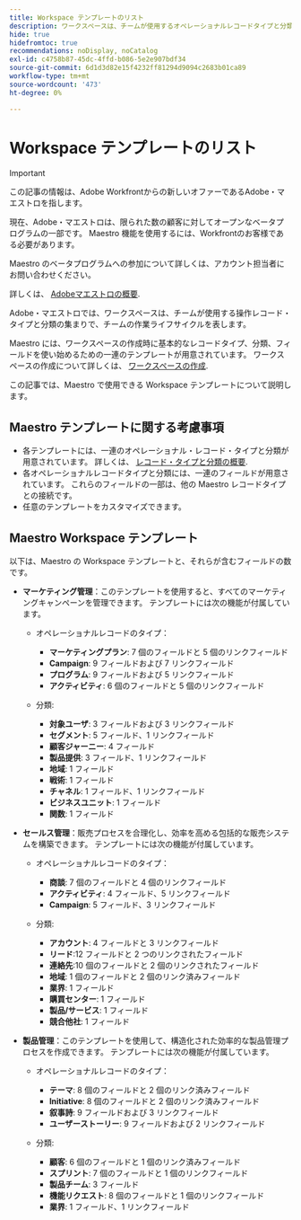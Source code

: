 ```yaml
---
title: Workspace テンプレートのリスト
description: ワークスペースは、チームが使用するオペレーショナルレコードタイプと分類の集まりで、チームの作業ライフサイクルを表します。 Maestro には、ワークスペースの作成時に基本的なレコードタイプ、分類、フィールドを使い始めるための一連のテンプレートが用意されています。
hide: true
hidefromtoc: true
recommendations: noDisplay, noCatalog
exl-id: c4758b87-45dc-4ffd-b086-5e2e907bdf34
source-git-commit: 6d1d3d82e15f4232ff81294d9094c2683b01ca89
workflow-type: tm+mt
source-wordcount: '473'
ht-degree: 0%

---
```


<!--update the metadata with real information when making this available in TOC and in the left nav:
---
title: List of available workspace templates
description: You can use templates to create workspaces. This article provides a list of available workspace templates
hidefromtoc: yes
hide: yes
author: Alina
feature: Work Management
role: User
---

-->

# Workspace テンプレートのリスト

>[!IMPORTANT]
>
>この記事の情報は、Adobe Workfrontからの新しいオファーであるAdobe・マエストロを指します。
>
>現在、Adobe・マエストロは、限られた数の顧客に対してオープンなベータプログラムの一部です。 Maestro 機能を使用するには、Workfrontのお客様である必要があります。
>
>Maestro のベータプログラムへの参加について詳しくは、アカウント担当者にお問い合わせください。
>
>詳しくは、 [Adobeマエストロの概要](../maestro-overview.md).

Adobe・マエストロでは、ワークスペースは、チームが使用する操作レコード・タイプと分類の集まりで、チームの作業ライフサイクルを表します。

Maestro には、ワークスペースの作成時に基本的なレコードタイプ、分類、フィールドを使い始めるための一連のテンプレートが用意されています。 ワークスペースの作成について詳しくは、 [ワークスペースの作成](../architecture/create-workspaces.md).

この記事では、Maestro で使用できる Workspace テンプレートについて説明します。

## Maestro テンプレートに関する考慮事項

* 各テンプレートには、一連のオペレーショナル・レコード・タイプと分類が用意されています。 詳しくは、 [レコード・タイプと分類の概要](../architecture/overview-of-record-types-and-taxonomies.md).
* 各オペレーショナルレコードタイプと分類には、一連のフィールドが用意されています。 これらのフィールドの一部は、他の Maestro レコードタイプとの接続です。
* 任意のテンプレートをカスタマイズできます。

<!-- I modeled this article by the "List of available Blueprints" and that articles does not have an Access area

## Access requirements

You must have the following: 

<table style="table-layout:auto">
 <col>
 </col>
 <col>
 </col>
 <tbody>
  <tr>
   <td role="rowheader"><p>Adobe Workfront plan*</p></td>
   <td>
<p>Any</p>
<!--the above is only for closed beta; when going to GA - activate the following plans:    
<p>Current plan: Prime and Ultimate</p>
<p>Legacy plan: Enterprise</p>->
   </td>
  </tr>
  <tr>
   <td role="rowheader"><p>Adobe Workfront license*</p></td>
   <td>
   <p>Any</p> 
  <p>For more information, see <a href="../../administration-and-setup/add-users/access-levels-and-object-permissions/wf-licenses.md" class="MCXref xref">Adobe Workfront licenses overview</a>.</p> </td>
  </tr>
  <tr>
   <td role="rowheader"><p>Product</p></td>
   <td>
   <p> Adobe Workfront</p> </td>
  </tr>
  <tr>
   <td role="rowheader">Access level*</td>
   <td> <p>Any</p>  
</td>
  </tr>
<tr>
   <td role="rowheader">Layout template</td>
   <td> <p>Your system administrator must add the Maestro area in your layout template. For information, see the "Enable Maestro for the users in your Workfront instance" section in the article <a href="../maestro/maestro-overview.md">Adobe Maestro overview</a>. </p>  
</td>
  </tr>
 </tbody>
</table>

>[!NOTE]
>
>*If you don't have access, ask your Workfront administrator if they set additional restrictions in your access level. For information on how a Workfront administrator can change your access level, see [Create or modify custom access levels](../administration-and-setup/add-users/configure-and-grant-access/create-modify-access-levels.md).

-->

## Maestro Workspace テンプレート

以下は、Maestro の Workspace テンプレートと、それらが含むフィールドの数です。

* **マーケティング管理**：このテンプレートを使用すると、すべてのマーケティングキャンペーンを管理できます。 テンプレートには次の機能が付属しています。

   * オペレーショナルレコードのタイプ：

      * **マーケティングプラン**: 7 個のフィールドと 5 個のリンクフィールド
      * **Campaign**: 9 フィールドおよび 7 リンクフィールド
      * **プログラム**: 9 フィールドおよび 5 リンクフィールド
      * **アクティビティ**: 6 個のフィールドと 5 個のリンクフィールド
   * 分類:
      * **対象ユーザ**: 3 フィールドおよび 3 リンクフィールド
      * **セグメント**: 5 フィールド、1 リンクフィールド
      * **顧客ジャーニー**: 4 フィールド
      * **製品提供**: 3 フィールド、1 リンクフィールド
      * **地域**: 1 フィールド
      * **戦術**: 1 フィールド
      * **チャネル**: 1 フィールド、1 リンクフィールド
      * **ビジネスユニット**: 1 フィールド
      * **関数**: 1 フィールド

* **セールス管理**：販売プロセスを合理化し、効率を高める包括的な販売システムを構築できます。 テンプレートには次の機能が付属しています。

   * オペレーショナルレコードのタイプ：

      * **商談**: 7 個のフィールドと 4 個のリンクフィールド
      * **アクティビティ**: 4 フィールド、5 リンクフィールド
      * **Campaign**: 5 フィールド、3 リンクフィールド
   * 分類:
      * **アカウント**: 4 フィールドと 3 リンクフィールド
      * **リード**:12 フィールドと 2 つのリンクされたフィールド
      * **連絡先**:10 個のフィールドと 2 個のリンクされたフィールド
      * **地域**: 1 個のフィールドと 2 個のリンク済みフィールド
      * **業界**: 1 フィールド
      * **購買センター**: 1 フィールド
      * **製品/サービス**: 1 フィールド
      * **競合他社**: 1 フィールド

* **製品管理**：このテンプレートを使用して、構造化された効率的な製品管理プロセスを作成できます。 テンプレートには次の機能が付属しています。

   * オペレーショナルレコードのタイプ：

      * **テーマ**: 8 個のフィールドと 2 個のリンク済みフィールド
      * **Initiative**: 8 個のフィールドと 2 個のリンク済みフィールド
      * **叙事詩**: 9 フィールドおよび 3 リンクフィールド
      * **ユーザーストーリー**: 9 フィールドおよび 2 リンクフィールド

   * 分類:

      * **顧客**: 6 個のフィールドと 1 個のリンク済みフィールド
      * **スプリント**: 7 個のフィールドと 1 個のリンクフィールド
      * **製品チーム**: 3 フィールド
      * **機能リクエスト**: 8 個のフィールドと 1 個のリンクフィールド
      * **業界**: 1 フィールド、1 リンクフィールド
